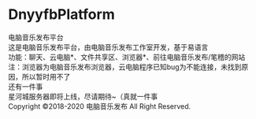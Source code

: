 # DnyyfbPlatform
电脑音乐发布平台<br>
这是电脑音乐发布平台，由电脑音乐发布工作室开发，基于易语言<br>
功能：聊天、云电脑*、文件共享区、浏览器*、前往电脑音乐发布/笔稽的网站<br>
注：浏览器为电脑音乐发布浏览器，云电脑程序已知bug为不能连接，未找到原因，所以暂时用不了<br>
还有一件事<br>
星河城服务器即将上线，尽请期待~（真就一件事<br>
Copyright ©2018-2020 电脑音乐发布 All Right Reserved.<br>
